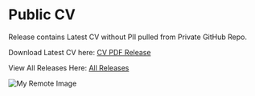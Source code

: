 # Public CV

Release contains Latest CV without PII pulled from Private GitHub Repo.

Download Latest CV here: [CV PDF Release](https://github.com/dombean/cv/releases/latest/download/cv_dominic_bean_without_pii.pdf)

View All Releases Here: [All Releases](https://github.com/dombean/cv/releases)

![My Remote Image](https://github.com/dombean/cv/releases/latest/download/cv_dominic_bean_without_pii.png)
